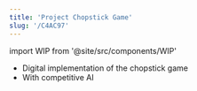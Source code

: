 ```yaml
---
title: 'Project Chopstick Game'
slug: '/C4AC97'
---
```


import WIP from '@site/src/components/WIP'

<WIP />

- Digital implementation of the chopstick game
- With competitive AI